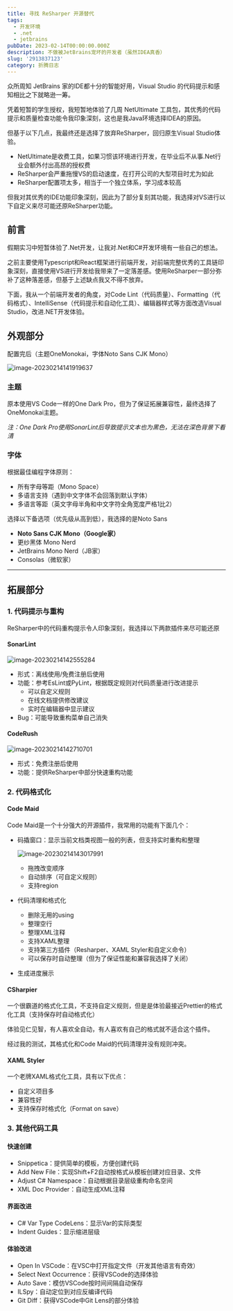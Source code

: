 ```yaml
---
title: 寻找 ReSharper 开源替代
tags:
  - 开发环境
  - .net
  - jetbrains
pubDate: 2023-02-14T00:00:00.000Z
description: 不做被JetBrains宠坏的开发者（虽然IDEA真香）
slug: '2913837123'
category: 折腾日志
---
```


众所周知 JetBrains 家的IDE都十分的智能好用，Visual Studio 的代码提示和感知相比之下就略逊一筹。

凭着短暂的学生授权，我短暂地体验了几周 NetUltimate 工具包，其优秀的代码提示和质量检查功能令我印象深刻，这也是我Java环境选择IDEA的原因。

但基于以下几点，我最终还是选择了放弃ReSharper，回归原生Visual Studio体验。

- NetUltimate是收费工具，如果习惯该环境进行开发，在毕业后不从事.Net行业会额外付出高昂的授权费
- ReSharper会严重拖慢VS的启动速度，在打开公司的大型项目时尤为如此
- ReSharper配置项太多，相当于一个独立体系，学习成本较高

但我对其优秀的IDE功能印象深刻，因此为了部分复刻其功能，我选择对VS进行以下自定义来尽可能还原ReSharper功能。

## 前言

假期实习中短暂体验了.Net开发，让我对.Net和C#开发环境有一些自己的想法。

之前主要使用Typescript和React框架进行前端开发，对前端完整优秀的工具链印象深刻，直接使用VS进行开发给我带来了一定落差感。使用ReSharper一部分弥补了这种落差感，但基于上述缺点我又不得不放弃。

下面，我从一个前端开发者的角度，对Code Lint（代码质量）、Formatting（代码格式）、IntelliSense（代码提示和自动化工具）、编辑器样式等方面改造Visual Studio，改进.NET开发体验。

## 外观部分

配置完后（主题OneMonokai，字体Noto Sans CJK Mono）

![image-20230214141919637](https://picgo-1308055782.cos.ap-chengdu.myqcloud.com/picgo-new/202302141419805.png)

### 主题

原本使用VS Code一样的One Dark Pro，但为了保证拓展兼容性，最终选择了OneMonokai主题。

_注：One Dark Pro使用SonarLint后导致提示文本也为黑色，无法在深色背景下看清_

### 字体

根据最佳编程字体原则：

- 所有字母等距（Mono Space）
- 多语言支持（遇到中文字体不会回落到默认字体）
- 多语言等距（英文字母半角和中文字符全角宽度严格1比2）

选择以下备选项（优先级从高到低），我选择的是Noto Sans

- **Noto Sans CJK Mono（Google家）**
- 更纱黑体 Mono Nerd
- JetBrains Mono Nerd（JB家）
- Consolas（微软家）

---

## 拓展部分

### 1. 代码提示与重构

ReSharper中的代码重构提示令人印象深刻，我选择以下两款插件来尽可能还原

#### SonarLint

![image-20230214142555284](https://picgo-1308055782.cos.ap-chengdu.myqcloud.com/picgo-new/202302141425329.png)

- 形式：离线使用/免费注册后使用
- 功能：参考EsLint或PyLint，根据既定规则对代码质量进行改进提示
  - 可以自定义规则
  - 在线文档提供修改建议
  - 实时在编辑器中显示建议
- Bug：可能导致重构菜单自己消失

#### CodeRush

![image-20230214142710701](https://picgo-1308055782.cos.ap-chengdu.myqcloud.com/picgo-new/202302141427738.png)

- 形式：免费注册后使用
- 功能：提供ReSharper中部分快速重构功能

### 2. 代码格式化

#### Code Maid

Code Maid是一个十分强大的开源插件，我常用的功能有下面几个：

- 码撬窗口：显示当前文档类视图一般的列表，但支持实时重构和整理

  ![image-20230214143017991](https://picgo-1308055782.cos.ap-chengdu.myqcloud.com/picgo-new/202302141430029.png)

  - 拖拽改变顺序
  - 自动排序（可自定义规则）
  - 支持region

- 代码清理和格式化

  - 删除无用的using
  - 整理空行
  - 整理XML注释
  - 支持XAML整理
  - 支持第三方插件（Resharper、XAML Styler和自定义命令）
  - 可以保存时自动整理（但为了保证性能和兼容我选择了关闭）

- 生成进度展示

#### CSharpier

一个很霸道的格式化工具，不支持自定义规则，但是是体验最接近Prettier的格式化工具（支持保存时自动格式化）

体验见仁见智，有人喜欢全自动，有人喜欢有自己的格式就不适合这个插件。

经过我的测试，其格式化和Code Maid的代码清理并没有规则冲突。

#### XAML Styler

一个老牌XAML格式化工具，具有以下优点：

- 自定义项目多
- 兼容性好
- 支持保存时格式化（Format on save）

### 3. 其他代码工具

#### 快速创建

- Snippetica：提供简单的模板，方便创建代码
- Add New File：实现Shift+F2自动按格式从模板创建对应目录、文件
- Adjust C# Namespace：自动根据目录层级重构命名空间
- XML Doc Provider：自动生成XML注释

#### 界面改进

- C# Var Type CodeLens：显示Var的实际类型
- Indent Guides：显示缩进层级

#### 体验改进

- Open In VSCode：在VSC中打开指定文件（开发其他语言有奇效）
- Select Next Occurrence：获得VSCode的选择体验
- Auto Save：模仿VSCode按时间间隔自动保存
- ILSpy：自动定位到对应反编译代码
- Git Diff：获得VSCode中Git Lens的部分体验
